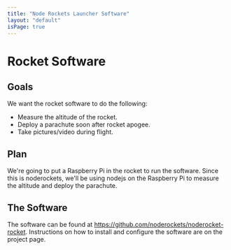 ```yaml
---
title: "Node Rockets Launcher Software"
layout: "default"
isPage: true
---
```


Rocket Software
=======================

Goals
-----
We want the rocket software to do the following:
- Measure the altitude of the rocket.
- Deploy a parachute soon after rocket apogee.
- Take pictures/video during flight.

Plan
----
We're going to put a Raspberry Pi in the rocket to run the software.  Since this is noderockets, we'll be using nodejs on the Raspberry Pi to measure the altitude and deploy the parachute.

The Software
------------
The software can be found at https://github.com/noderockets/noderocket-rocket.  Instructions on how to install and configure the software are on the project page.
